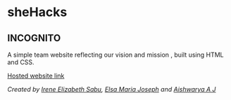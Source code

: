 # sheHacks

## INCOGNITO
A simple team website reflecting our vision and mission , built using HTML and CSS.

[Hosted website link](https://ireneelizabethsabu.github.io/sheHacks/)

*Created  by [Irene Elizabeth Sabu](https://github.com/ireneelizabethsabu), [Elsa Maria Joseph](https://github.com/Lza-etc) and [Aishwarya A J](https://github.com/aish2002)*
